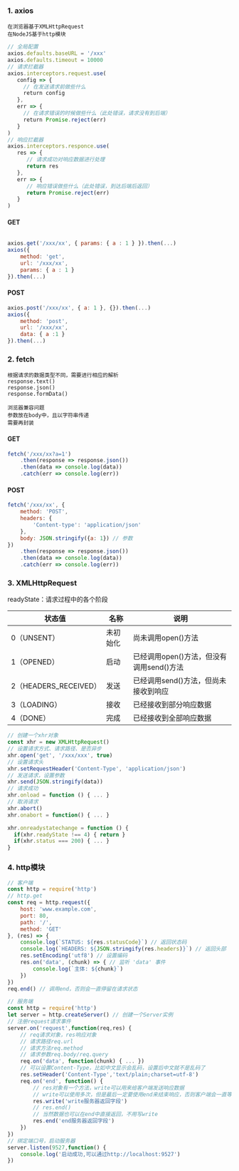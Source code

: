 ### 1. axios

```
在浏览器基于XMLHttpRequest
在NodeJS基于http模块
```

```javascript
// 全局配置
axios.defaults.baseURL = '/xxx'
axios.defaults.timeout = 10000
// 请求拦截器
axios.interceptors.request.use(
   config => {
     // 在发送请求前做些什么
     return config
   },
   err => {
     // 在请求错误的时候做些什么（此处错误，请求没有到后端）
     return Promise.reject(err)
   }
)
// 响应拦截器
axios.interceptors.responce.use(
   res => {
      // 请求成功对响应数据进行处理
      return res
   },
   err => {
      // 响应错误做些什么（此处错误，到达后端后返回）
      return Promise.reject(err)
   }
)
```

#### GET

```javascript

axios.get('/xxx/xx', { params: { a : 1 } }).then(...)
axios({
	method: 'get',
    url: '/xxx/xx', 
    params: { a : 1 }
}).then(...)
```

#### POST

```javascript
axios.post('/xxx/xx', { a: 1 }, {}).then(...)
axios({
	method: 'post',
	url: '/xxx/xx',
	data: { a :1 }
}).then(...)
```

### 2. fetch

```
根据请求的数据类型不同，需要进行相应的解析
response.text()
response.json()
response.formData()

浏览器兼容问题
参数放在body中，且以字符串传递
需要再封装
```

#### GET

```javascript
fetch('/xxx/xx?a=1')
	.then(response => response.json())
	.then(data => console.log(data))
	.catch(err => console.log(err))
```

#### POST

```javascript
fetch('/xxx/xx', {
	method: 'POST',
	headers: {
		'Content-type': 'application/json'
	},
	body: JSON.stringify({a: 1}) // 参数
})
	.then(response => response.json())
	.then(data => console.log(data))
	.catch(err => console.log(err))
```

### 3. XMLHttpRequest

readyState：请求过程中的各个阶段

| 状态值                | 名称     | 说明                                     |
| --------------------- | -------- | ---------------------------------------- |
| 0（UNSENT）           | 未初始化 | 尚未调用open()方法                       |
| 1（OPENED）           | 启动     | 已经调用open()方法，但没有调用send()方法 |
| 2（HEADERS_RECEIVED） | 发送     | 已经调用send()方法，但尚未接收到响应     |
| 3（LOADING）          | 接收     | 已经接收到部分响应数据                   |
| 4（DONE）             | 完成     | 已经接收到全部响应数据                   |

```javascript
// 创建一个xhr对象
const xhr = new XMLHttpRequest()
// 设置请求方式、请求路径、是否异步
xhr.open('get', '/xxx/xxx', true)
// 设置请求头
xhr.setRequestHeader('Content-Type', 'application/json')
// 发送请求，设置参数
xhr.send(JSON.stringify(data))
// 请求成功
xhr.onload = function () { ... }
// 取消请求
xhr.abort()
xhr.onabort = function() { ... }
```

```javascript
xhr.onreadystatechange = function () {
  if(xhr.readyState !== 4) { return }
  if(xhr.status === 200) { ... }
}
```

### 4. http模块

```javascript
// 客户端
const http = require('http')
// http.get
const req = http.request({
    host: 'www.example.com',
    port: 80,
    path: '/',
    method: 'GET'
}, (res) => {
    console.log(`STATUS: ${res.statusCode}`) // 返回状态码
    console.log(`HEADERS: ${JSON.stringify(res.headers)}`) // 返回头部
    res.setEncoding('utf8') // 设置编码
    res.on('data', (chunk) => { // 监听 'data' 事件
        console.log(`主体: ${chunk}`)
    })
})
req.end() // 调用end，否则会一直停留在请求状态
```

```javascript
// 服务端
const http = require('http')
let server = http.createServer() // 创建一个Server实例
// 注册request请求事件
server.on('request',function(req,res) {
    // req请求对象，res响应对象
    // 请求路径req.url
    // 请求方法req.method
    // 请求参数req.body/req.query
    req.on('data', function(chunk) { ... })
    // 可以设置Content-Type，比如中文显示会乱码，设置后中文就不是乱码了
    res.setHeader('Content-Type','text/plain;charset=utf-8')
    req.on('end', function() {
        // res对象有一个方法，write可以用来给客户端发送响应数据
        // write可以使用多次，但是最后一定要使用end来结束响应，否则客户端会一直等待
        res.write('write服务器返回字段')	
        // res.end()
        // 当然数据也可以在end中直接返回，不用写write
        res.end('end服务器返回字段')
    })
})
// 绑定端口号，启动服务器
server.listen(9527,function() {
    console.log('启动成功,可以通过http://localhost:9527')
})
```

